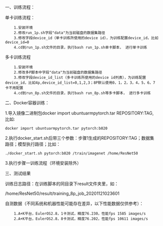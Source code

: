 一、训练流程：
    
单卡训练流程：

```
	1.安装环境
	2.修改run_1p.sh字段"data"为当前磁盘的数据集路径
	3.修改字段device_id（单卡训练所使用的device id），为训练配置device_id，比如device_id=0
	4.cd到run_1p.sh文件的目录，执行bash run_1p.sh单卡脚本， 进行单卡训练
```

	
多卡训练流程

```
	1.安装环境
	2.修改多P脚本中字段"data"为当前磁盘的数据集路径
	3.修改字段device_id_list（多卡训练所使用的device id列表），为训练配置device_id，比如4p,device_id_list=0,1,2,3；8P默认使用0，1，2，3，4，5，6，7卡不用配置
	4.cd到run_8p.sh文件的目录，执行bash run_8p.sh等多卡脚本， 进行多卡训练	
```



	
二、Docker容器训练：
    
1.导入镜像二进制包docker import ubuntuarmpytorch.tar REPOSITORY:TAG, 比如:

`docker import ubuntuarmpytorch.tar pytorch:b020`

2.执行docker_start.sh后带三个参数：步骤1生成的REPOSITORY:TAG；数据集路径；模型执行路径；比如：

`./docker_start.sh pytorch:b020 /train/imagenet /home/ResNet50`

3.执行步骤一训练流程（环境安装除外）
	
三、测试结果
    
训练日志路径：在训练脚本的同目录下result文件夹里，如：

/home/ResNet50/result/training_8p_job_20201121023601
	
自测数据（不同系统和机器性能可能存在差异，以下性能数据仅供参考）：

```
	1.A+K平台，EulerOS2.8，1卡测试，精度76.230，性能fps 1585 images/s
	2.A+K平台，EulerOS2.8，8卡测试，精度76.202，性能fps 10611 images/s
```

